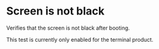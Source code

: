 # Screen is not black

Verifies that the screen is not black after booting.

This test is currently only enabled for the terminal product.
